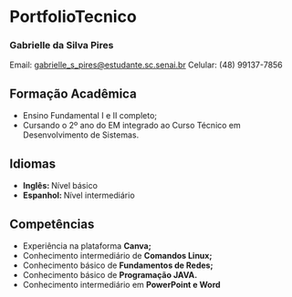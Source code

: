 # PortfolioTecnico
### Gabrielle da Silva Pires
Email: gabrielle_s_pires@estudante.sc.senai.br
Celular: (48) 99137-7856

## Formação Acadêmica
- Ensino Fundamental I e II completo;
- Cursando o 2º ano do EM integrado ao Curso Técnico em Desenvolvimento de Sistemas.

## Idiomas
- <b> Inglês: </b> Nível básico
- <b> Espanhol: </b> Nível intermediário

## Competências
- Experiência na plataforma <b> Canva; </b>
- Conhecimento intermediário de <b> Comandos Linux; </b>
- Conhecimento básico de <b> Fundamentos de Redes; </b>
- Conhecimento básico de <b> Programação JAVA. </b>
- Conhecimento intermediário em <b> PowerPoint e Word </b>

